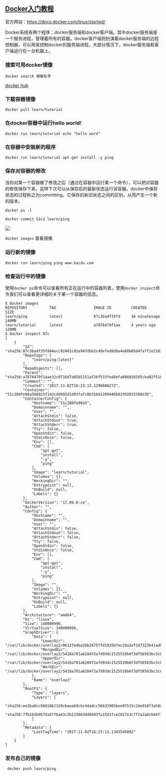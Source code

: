 [Docker入门教程](http://www.docker.org.cn/book/docker/what-is-docker-16.html)
--------------------

官方网站：https://docs.docker.com/linux/started/

Docker系统有两个程序：docker服务端和docker客户端。其中docker服务端是一个服务进程，管理着所有的容器。docker客户端则扮演着docker服务端的远程控制器，可以用来控制docker的服务端进程。大部分情况下，docker服务端和客户端运行在一台机器上。


### 搜索可用docker镜像

`docker search 镜像名字`

[docker hub](index.docker.io)

### 下载容器镜像

`docker pull learn/tutorial`

### 在docker容器中运行hello world!

`docker run learn/tutorial echo "hello word"`

### 在容器中安装新的程序

`docker run learn/tutorial apt-get install -y ping`
 
### 保存对容器的修改
当你对某一个容器做了修改之后（通过在容器中运行某一个命令），可以把对容器的修改保存下来，这样下次可以从保存后的最新状态运行该容器。docker中保存状态的过程称之为committing，它保存的新旧状态之间的区别，从而产生一个新的版本。

`docker ps -l`  

`docker commit 51c2 learn/ping`

![](https://ws3.sinaimg.cn/large/006tNc79gy1fl47fyr95zj30th02fq33.jpg)


`docker images`   查看镜像


### 运行新的镜像

`docker run learn/ping ping www.baidu.com`

### 检查运行中的镜像

使用`docker ps`命令可以查看所有正在运行中的容器列表，使用`docker inspect`命令我们可以查看更详细的关于某一个容器的信息。


```
$ docker images
REPOSITORY          TAG                 IMAGE ID         CREATED         SIZE
learn/ping          latest              87c3badf35fd     16 minutesago   140MB
learn/tutorial      latest              a7876479f1aa     4 years ago     128MB
$ docker inspect 87c
[
    {
        "Id": "sha256:87c3badf35fd44ecc92401cd1e947dbb2c40efed8dba4e68b85d4fa7f1e2103b",
        "RepoTags": [
            "learn/ping:latest"
        ],
        "RepoDigests": [],
        "Parent": "sha256:a7876479f1aae32c0716d7a85b5151af26f533fe48efa086010105cba02f5163",
        "Comment": "",
        "Created": "2017-11-02T16:23:13.129808827Z",
        "Container": "51c280fe98a588921f142cdd495d1d03fafc8b31641209446b83392033308d3b",
        "ContainerConfig": {
            "Hostname": "51c280fe98a5",
            "Domainname": "",
            "User": "",
            "AttachStdin": false,
            "AttachStdout": true,
            "AttachStderr": true,
            "Tty": false,
            "OpenStdin": false,
            "StdinOnce": false,
            "Env": [],
            "Cmd": [
                "apt-get",
                "install",
                "-y",
                "ping"
            ],
            "Image": "learn/tutorial",
            "Volumes": {},
            "WorkingDir": "",
            "Entrypoint": null,
            "OnBuild": null,
            "Labels": {}
        },
        "DockerVersion": "17.09.0-ce",
        "Author": "",
        "Config": {
            "Hostname": "",
            "Domainname": "",
            "User": "",
            "AttachStdin": false,
            "AttachStdout": false,
            "AttachStderr": false,
            "Tty": false,
            "OpenStdin": false,
            "StdinOnce": false,
            "Env": [],
            "Cmd": [
                "apt-get",
                "install",
                "-y",
                "ping"
            ],
            "Image": "",
            "Volumes": {},
            "WorkingDir": "",
            "Entrypoint": null,
            "OnBuild": null,
            "Labels": {}
        },
        "Architecture": "amd64",
        "Os": "linux",
        "Size": 140000996,
        "VirtualSize": 140000996,
        "GraphDriver": {
            "Data": {
                "LowerDir": "/var/lib/docker/overlay2/06127edba2bb2675ffd1935b7ec2da2ef247323b41ad882f342e9abca7c4540a/diff",
                "MergedDir": "/var/lib/docker/overlay2/5418a701a6284f2a7d93dc1525519b6f3df58563bc3c606202797a0d1530d65f/merged",
                "UpperDir": "/var/lib/docker/overlay2/5418a701a6284f2a7d93dc1525519b6f3df58563bc3c606202797a0d1530d65f/diff",
                "WorkDir": "/var/lib/docker/overlay2/5418a701a6284f2a7d93dc1525519b6f3df58563bc3c606202797a0d1530d65f/work"
            },
            "Name": "overlay2"
        },
        "RootFS": {
            "Type": "layers",
            "Layers": [
                "sha256:ee1ba0cc9b81862329c6aeab9cbc44adcc56b33905bee97515c24e918f3a58e1",
                "sha256:7fb1b3b957da5ffba43c3b123663dd04d3fa15d1fce2817e3c7f2a2a8c644f7b"
            ]
        },
        "Metadata": {
            "LastTagTime": "2017-11-02T16:23:13.134354509Z"
        }
    }
]
```

### 发布自己的镜像

` docker push learn/ping`



